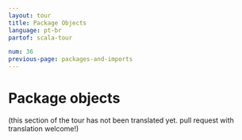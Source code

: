 ```yaml
---
layout: tour
title: Package Objects
language: pt-br
partof: scala-tour

num: 36
previous-page: packages-and-imports
---
```


# Package objects

(this section of the tour has not been translated yet. pull request
with translation welcome!)
